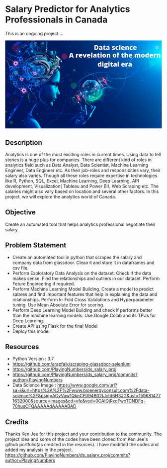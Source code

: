 # Salary Predictor for Analytics Professionals in Canada

This is an ongoing project....

![](https://github.com/rachitj/ds_salary_project/blob/data_eda/data-science.png)

## Description
Analytics is one of the most exciting roles in current times. Using data to tell stories is a huge plus for companies. There are different kind of roles in analytics field such as Data Analyst, Data Scientist, Machine Learning Engineer, Data Engineer etc. As their job-roles and responsibities vary, their salary also varies. Though all these roles require expertise in technologies like R, Python, SQL, Excel, Machine Learning, Deep Learning, API development, Visualization( Tableau and Power BI), Web Scraping etc. The salaries might also vary based on location and several other factors. In this project, we will explore the analytics world of Canada.

## Objective
Create an automated tool that helps analytics professional negotiate their salary.

## Problem Statement 

* Create an automated tool in python that scrapes the salary and company data from glassdoor. Clean it and store it in dataframes and csv file.
* Perform Exploratory Data Analysis on the dataset. Check if the data makes sense. Find the relationships and outliers  in our dataset. Perform Feture Engineering if required.
* Perform Machine Learning Model Building. Create a model to predict salares and find important features that help in explaining the data and relationships. Perform k- Fold Cross Validations and Hyperparameter tuning. Use Mean Absolute Error for scoring.
* Perform Deep Learning Model Building and check if performs better than the machine learning models. Use Google Colab and its TPUs for Deep Learning.
* Create API using Flask for the final Model
* Deploy this model


## Resources
* Python Version : 3.7
* https://github.com/arapfaik/scraping-glassdoor-selenium
* https://github.com/PlayingNumbers/ds_salary_proj
* https://github.com/PlayingNumbers/ds_salary_proj/commits?author=PlayingNumbers
* Data Science Image : https://www.google.com/url?sa=i&url=https%3A%2F%2Fwww.bioenergyconsult.com%2Fdata-science%2F&psig=AOvVaw1QknCF094B02tJctd6H3JG&ust=1596814771632000&source=images&cd=vfe&ved=0CAIQjRxqFwoTCNDFq-70husCFQAAAAAdAAAAABAD

## Credits 
Thanks Ken Jee for this project and your contribution to the community. The project idea and some of the codes have been cloned  from Ken Jee's github portfolio(as credited in the resurces). I have modified the codes and added my analysis in the project. 
https://github.com/PlayingNumbers/ds_salary_proj/commits?author=PlayingNumbers
